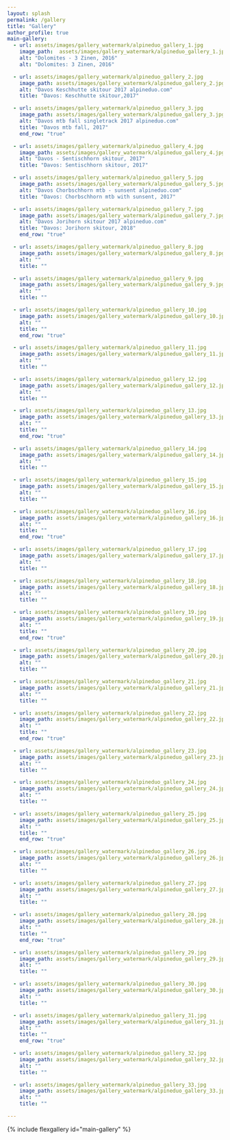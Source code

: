 ```yaml
---
layout: splash 
permalink: /gallery
title: "Gallery"
author_profile: true
main-gallery:
  - url: assets/images/gallery_watermark/alpineduo_gallery_1.jpg
    image_path:  assets/images/gallery_watermark/alpineduo_gallery_1.jpg
    alt: "Dolomites - 3 Zinen, 2016"
    alt: "Dolomites: 3 Zinen, 2016"

  - url: assets/images/gallery_watermark/alpineduo_gallery_2.jpg
    image_path: assets/images/gallery_watermark/alpineduo_gallery_2.jpg
    alt: "Davos Keschhutte skitour 2017 alpineduo.com"
    title: "Davos: Keschhutte skitour,2017"

  - url: assets/images/gallery_watermark/alpineduo_gallery_3.jpg
    image_path: assets/images/gallery_watermark/alpineduo_gallery_3.jpg
    alt: "Davos mtb fall singletrack 2017 alpineduo.com"
    title: "Davos mtb fall, 2017"
    end_row: "true"

  - url: assets/images/gallery_watermark/alpineduo_gallery_4.jpg
    image_path: assets/images/gallery_watermark/alpineduo_gallery_4.jpg
    alt: "Davos - Sentischhorn skitour, 2017"
    title: "Davos: Sentischhorn skitour, 2017"

  - url: assets/images/gallery_watermark/alpineduo_gallery_5.jpg
    image_path: assets/images/gallery_watermark/alpineduo_gallery_5.jpg
    alt: "Davos Chorbschhorn mtb - sunsent alpineduo.com"
    title: "Davos: Chorbschhorn mtb with sunsent, 2017"

  - url: assets/images/gallery_watermark/alpineduo_gallery_7.jpg
    image_path: assets/images/gallery_watermark/alpineduo_gallery_7.jpg
    alt: "Davos Jorihorn skitour 2017 alpineduo.com"
    title: "Davos: Jorihorn skitour, 2018"
    end_row: "true"

  - url: assets/images/gallery_watermark/alpineduo_gallery_8.jpg
    image_path: assets/images/gallery_watermark/alpineduo_gallery_8.jpg
    alt: ""
    title: ""

  - url: assets/images/gallery_watermark/alpineduo_gallery_9.jpg
    image_path: assets/images/gallery_watermark/alpineduo_gallery_9.jpg
    alt: ""
    title: ""

  - url: assets/images/gallery_watermark/alpineduo_gallery_10.jpg
    image_path: assets/images/gallery_watermark/alpineduo_gallery_10.jpg
    alt: ""
    title: ""
    end_row: "true"

  - url: assets/images/gallery_watermark/alpineduo_gallery_11.jpg
    image_path: assets/images/gallery_watermark/alpineduo_gallery_11.jpg
    alt: ""
    title: ""

  - url: assets/images/gallery_watermark/alpineduo_gallery_12.jpg
    image_path: assets/images/gallery_watermark/alpineduo_gallery_12.jpg
    alt: ""
    title: ""

  - url: assets/images/gallery_watermark/alpineduo_gallery_13.jpg
    image_path: assets/images/gallery_watermark/alpineduo_gallery_13.jpg
    alt: ""
    title: ""
    end_row: "true"

  - url: assets/images/gallery_watermark/alpineduo_gallery_14.jpg
    image_path: assets/images/gallery_watermark/alpineduo_gallery_14.jpg
    alt: ""
    title: ""

  - url: assets/images/gallery_watermark/alpineduo_gallery_15.jpg
    image_path: assets/images/gallery_watermark/alpineduo_gallery_15.jpg
    alt: ""
    title: ""

  - url: assets/images/gallery_watermark/alpineduo_gallery_16.jpg
    image_path: assets/images/gallery_watermark/alpineduo_gallery_16.jpg
    alt: ""
    title: ""
    end_row: "true"

  - url: assets/images/gallery_watermark/alpineduo_gallery_17.jpg
    image_path: assets/images/gallery_watermark/alpineduo_gallery_17.jpg
    alt: ""
    title: ""

  - url: assets/images/gallery_watermark/alpineduo_gallery_18.jpg
    image_path: assets/images/gallery_watermark/alpineduo_gallery_18.jpg
    alt: ""
    title: ""

  - url: assets/images/gallery_watermark/alpineduo_gallery_19.jpg
    image_path: assets/images/gallery_watermark/alpineduo_gallery_19.jpg
    alt: ""
    title: ""
    end_row: "true"

  - url: assets/images/gallery_watermark/alpineduo_gallery_20.jpg
    image_path: assets/images/gallery_watermark/alpineduo_gallery_20.jpg
    alt: ""
    title: ""

  - url: assets/images/gallery_watermark/alpineduo_gallery_21.jpg
    image_path: assets/images/gallery_watermark/alpineduo_gallery_21.jpg
    alt: ""
    title: ""

  - url: assets/images/gallery_watermark/alpineduo_gallery_22.jpg
    image_path: assets/images/gallery_watermark/alpineduo_gallery_22.jpg
    alt: ""
    title: ""
    end_row: "true"

  - url: assets/images/gallery_watermark/alpineduo_gallery_23.jpg
    image_path: assets/images/gallery_watermark/alpineduo_gallery_23.jpg
    alt: ""
    title: ""

  - url: assets/images/gallery_watermark/alpineduo_gallery_24.jpg
    image_path: assets/images/gallery_watermark/alpineduo_gallery_24.jpg
    alt: ""
    title: ""

  - url: assets/images/gallery_watermark/alpineduo_gallery_25.jpg
    image_path: assets/images/gallery_watermark/alpineduo_gallery_25.jpg
    alt: ""
    title: ""
    end_row: "true"

  - url: assets/images/gallery_watermark/alpineduo_gallery_26.jpg
    image_path: assets/images/gallery_watermark/alpineduo_gallery_26.jpg
    alt: ""
    title: ""

  - url: assets/images/gallery_watermark/alpineduo_gallery_27.jpg
    image_path: assets/images/gallery_watermark/alpineduo_gallery_27.jpg
    alt: ""
    title: ""

  - url: assets/images/gallery_watermark/alpineduo_gallery_28.jpg
    image_path: assets/images/gallery_watermark/alpineduo_gallery_28.jpg
    alt: ""
    title: ""
    end_row: "true"

  - url: assets/images/gallery_watermark/alpineduo_gallery_29.jpg
    image_path: assets/images/gallery_watermark/alpineduo_gallery_29.jpg
    alt: ""
    title: ""

  - url: assets/images/gallery_watermark/alpineduo_gallery_30.jpg
    image_path: assets/images/gallery_watermark/alpineduo_gallery_30.jpg
    alt: ""
    title: ""

  - url: assets/images/gallery_watermark/alpineduo_gallery_31.jpg
    image_path: assets/images/gallery_watermark/alpineduo_gallery_31.jpg
    alt: ""
    title: ""
    end_row: "true"

  - url: assets/images/gallery_watermark/alpineduo_gallery_32.jpg
    image_path: assets/images/gallery_watermark/alpineduo_gallery_32.jpg
    alt: ""
    title: ""

  - url: assets/images/gallery_watermark/alpineduo_gallery_33.jpg
    image_path: assets/images/gallery_watermark/alpineduo_gallery_33.jpg
    alt: ""
    title: ""

---
```


{% include flexgallery id="main-gallery" %}

​
